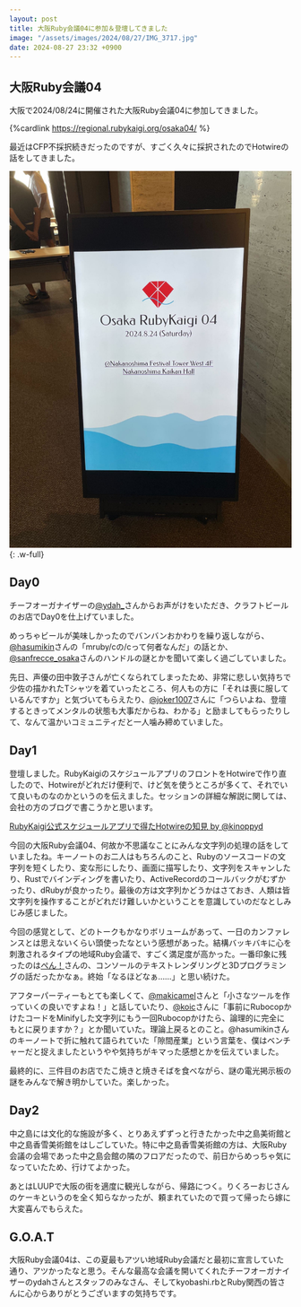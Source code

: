 ```yaml
---
layout: post
title: 大阪Ruby会議04に参加＆登壇してきました
image: "/assets/images/2024/08/27/IMG_3717.jpg"
date: 2024-08-27 23:32 +0900
---
```

## 大阪Ruby会議04

大阪で2024/08/24に開催された大阪Ruby会議04に参加してきました。

{%cardlink https://regional.rubykaigi.org/osaka04/ %}

最近はCFP不採択続きだったのですが、すごく久々に採択されたのでHotwireの話をしてきました。

![](/assets/images/2024/08/27/IMG_3717.jpg){: .w-full}

## Day0

チーフオーガナイザーの[@ydah_](https://x.com/ydah_)さんからお声がけをいただき、クラフトビールのお店でDay0を仕上げていました。

めっちゃビールが美味しかったのでバンバンおかわりを繰り返しながら、[@hasumikin](https://x.com/hasumikin)さんの「mruby/cの/cって何者なんだ」の話とか、[@sanfrecce_osaka](https://x.com/sanfrecce_osaka)さんのハンドルの謎とかを聞いて楽しく過ごしていました。

先日、声優の田中敦子さんが亡くなられてしまったため、非常に悲しい気持ちで少佐の描かれたTシャツを着ていったところ、何人もの方に「それは喪に服しているんですか」と気づいてもらえたり、[@joker1007](https://x.com/joker1007)さんに「つらいよね、登壇するときってメンタルの状態も大事だからね、わかる」と励ましてもらったりして、なんて温かいコミュニティだと一人噛み締めていました。


## Day1

登壇しました。RubyKaigiのスケジュールアプリのフロントをHotwireで作り直したので、Hotwireがどれだけ便利で、けど気を使うところが多くて、それでいて良いものなのかというのを伝えました。セッションの詳細な解説に関しては、会社の方のブログで書こうかと思います。

<script async class="docswell-embed" src="https://bcdn.docswell.com/assets/libs/docswell-embed/docswell-embed.min.js" data-src="https://www.docswell.com/slide/5EXNJQ/embed" data-aspect="0.5625"></script><div class="docswell-link"><a href="https://www.docswell.com/s/kinoppyd/5EXNJQ-osaka-ruby-kaigi-04">RubyKaigi公式スケジュールアプリで得たHotwireの知見 by @kinoppyd</a></div>

今回の大阪Ruby会議04、何故か不思議なことにみんな文字列の処理の話をしていましたね。キーノートのお二人はもちろんのこと、Rubyのソースコードの文字列を短くしたり、変な形にしたり、画面に描写したり、文字列をスキャンしたり、Rustでバインディングを書いたり、ActiveRecordのコールバックがむずかったり、dRubyが良かったり。最後の方は文字列かどうかはさておき、人類は皆文字列を操作することがどれだけ難しいかということを意識していのだなとしみじみ感じました。

今回の感覚として、どのトークもかなりボリュームがあって、一日のカンファレンスとは思えないくらい頭使ったなという感想があった。結構バッキバキに心を刺激されるタイプの地域Ruby会議で、すごく満足度が高かった。一番印象に残ったのは[ぺん！](https://x.com/tompng)さんの、コンソールのテキストレンダリングと3Dプログラミングの話だったかなぁ。終始「なるほどなぁ……」と思い続けた。

アフターパーティーもとても楽しくて、[@makicamel](https://x.com/makicamel)さんと「小さなツールを作っていくの良いですよね！」と話していたり、[@koic](https://x.com/koic)さんに「事前にRubocopかけたコードをMinifyした文字列にもう一回Rubocopかけたら、論理的に完全にもとに戻りますか？」とか聞いていた。理論上戻るとのこと。@hasumikinさんのキーノートで折に触れて語られていた「隙間産業」という言葉を、僕はベンチャーだと捉えましたというやや気持ちがキマった感想とかを伝えていました。

最終的に、三件目のお店でたこ焼きと焼きそばを食べながら、謎の電光掲示板の謎をみんなで解き明かしていた。楽しかった。


## Day2

中之島には文化的な施設が多く、とりあえずずっと行きたかった中之島美術館と中之島香雪美術館をはしごしていた。特に中之島香雪美術館の方は、大阪Ruby会議の会場であった中之島会館の隣のフロアだったので、前日からめっちゃ気になっていたため、行けてよかった。

あとはLUUPで大阪の街を適度に観光しながら、帰路につく。りくろーおじさんのケーキというのを全く知らなかったが、頼まれていたので買って帰ったら嫁に大変喜んでもらえた。

## G.O.A.T

大阪Ruby会議04は、この夏最もアツい地域Ruby会議だと最初に宣言していた通り、アツかったなと思う。そんな最高な会議を開いてくれたチーフオーガナイザーのydahさんとスタッフのみなさん、そしてkyobashi.rbとRuby関西の皆さんに心からありがとうございますの気持ちです。
